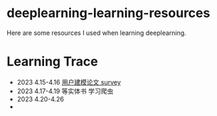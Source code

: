 # deeplearning-learning-resources

Here are some resources I used when learning deeplearning.

# Learning Trace

- 2023 4.15-4.16 [用户建模论文 survey](https://arxiv.org/pdf/2302.11087.pdf)
- 2023 4.17-4.19 等实体书 学习爬虫
- 2023 4.20-4.26 
- 